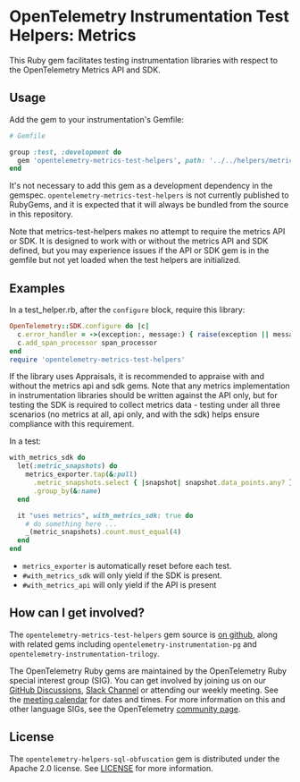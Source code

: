 # OpenTelemetry Instrumentation Test Helpers: Metrics

This Ruby gem facilitates testing instrumentation libraries with respect to the OpenTelemetry Metrics API and SDK.

## Usage

Add the gem to your instrumentation's Gemfile:

```ruby
# Gemfile

group :test, :development do
  gem 'opentelemetry-metrics-test-helpers', path: '../../helpers/metrics-test-helpers', require: false
end
```

It's not necessary to add this gem as a development dependency in the gemspec.
`opentelemetry-metrics-test-helpers` is not currently published to RubyGems,
and it is expected that it will always be bundled from the source in this
repository.

Note that metrics-test-helpers makes no attempt to require
the metrics API or SDK. It is designed to work with or without the metrics API and SDK defined, but you may experience issues if the API or SDK gem is in the gemfile but not yet loaded when the test helpers are initialized.

## Examples

In a test_helper.rb, after the `configure` block,
require this library:

```ruby
OpenTelemetry::SDK.configure do |c|
  c.error_handler = ->(exception:, message:) { raise(exception || message) }
  c.add_span_processor span_processor
end
require 'opentelemetry-metrics-test-helpers'
```

If the library uses Appraisals, it is recommended to appraise with and without the metrics api and sdk gems. Note that any metrics implementation in instrumentation libraries should be written against the API only, but for testing the SDK is required to collect metrics data - testing under all three scenarios (no metrics at all, api only, and with the sdk) helps ensure compliance with this requirement.

In a test:

```ruby
with_metrics_sdk do
  let(:metric_snapshots) do
    metrics_exporter.tap(&:pull)
      .metric_snapshots.select { |snapshot| snapshot.data_points.any? }
      .group_by(&:name)
  end

  it "uses metrics", with_metrics_sdk: true do
    # do something here ...
    _(metric_snapshots).count.must_equal(4)
  end
end
```

- `metrics_exporter` is automatically reset before each test.
- `#with_metrics_sdk` will only yield if the SDK is present.
- `#with_metrics_api` will only yield if the API is present

## How can I get involved?

The `opentelemetry-metrics-test-helpers` gem source is [on github][repo-github], along with related gems including `opentelemetry-instrumentation-pg` and `opentelemetry-instrumentation-trilogy`.

The OpenTelemetry Ruby gems are maintained by the OpenTelemetry Ruby special interest group (SIG). You can get involved by joining us on our [GitHub Discussions][discussions-url], [Slack Channel][slack-channel] or attending our weekly meeting. See the [meeting calendar][community-meetings] for dates and times. For more information on this and other language SIGs, see the OpenTelemetry [community page][ruby-sig].

## License

The `opentelemetry-helpers-sql-obfuscation` gem is distributed under the Apache 2.0 license. See [LICENSE][license-github] for more information.

[repo-github]: https://github.com/open-telemetry/opentelemetry-ruby
[license-github]: https://github.com/open-telemetry/opentelemetry-ruby-contrib/blob/main/LICENSE
[ruby-sig]: https://github.com/open-telemetry/community#ruby-sig
[community-meetings]: https://github.com/open-telemetry/community#community-meetings
[slack-channel]: https://cloud-native.slack.com/archives/C01NWKKMKMY
[discussions-url]: https://github.com/open-telemetry/opentelemetry-ruby/discussions
